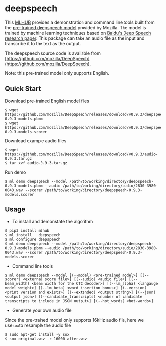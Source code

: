 # deepspeech 
This [MLHUB](https://mlhub.ai/) provides a demonstration and command line tools built from the [pre-trained deepspeech model](https://deepspeech.readthedocs.io/en/v0.9.3/) provided by Mozilla. The model is trained by machine learning techniques based on [Baidu's Deep Speech research paper](https://arxiv.org/abs/1412.5567). This package can take an audio file as the input and transcribe it to the text as the output. 

The deepspeech source code is available from [https://github.com/mozilla/DeepSpeech](https://github.com/mozilla/DeepSpeech).

Note: this pre-trained model only supports English. 

## Quick Start

Download pre-trained English model files
```console
$ wget https://github.com/mozilla/DeepSpeech/releases/download/v0.9.3/deepspeech-0.9.3-models.pbmm
$ wget https://github.com/mozilla/DeepSpeech/releases/download/v0.9.3/deepspeech-0.9.3-models.scorer
```

Download example audio files
```console
$ wget https://github.com/mozilla/DeepSpeech/releases/download/v0.9.3/audio-0.9.3.tar.gz
$ tar xvf audio-0.9.3.tar.gz
```
Run demo
```console
$ ml demo deepspeech --model /path/to/working/directory/deepspeech-0.9.3-models.pbmm --audio /path/to/working/directory/audio/2830-3980-0043.wav --scorer /path/to/working/directory/deepspeech-0.9.3-models.scorer
```
## Usage

* To install and demonstate the algorithm
```console
$ pip3 install mlhub
$ ml install   deepspeech
$ ml configure deepspeech
$ ml demo deepspeech --model /path/to/working/directory/deepspeech-0.9.3-models.pbmm --audio /path/to/working/directory/audio/2830-3980-0043.wav --scorer /path/to/working/directory/deepspeech-0.9.3-models.scorer
```
* Command line tools
```console
$ ml demo deepspeech --model [(--model) <pre-trained model>] [(--scorer) <external score file>] [(--audio) <audio file>] [(--beam_width) <beam width for the CTC decoder>] [(--lm_alpha) <langauge model weight>] [(--lm_beta) <word insertion bonus>] [(--version) <print version and exists>] [(--extended) <output string>] [(--json) <output json>] [(--candidate_transcripts) <number of candidate transcripts to include in JSON output>] [(--hot_words) <hot-words>]
```
* Generate your own audio file

Since the pre-trained model only supports 16kHz audio file, here we use```sox```to resample the audio file
```console
$ sudo apt-get install -y sox
$ sox original.wav -r 16000 after.wav
```
